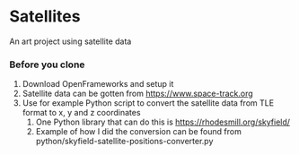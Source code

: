 # Satellites
An art project using satellite data

### Before you clone
1. Download OpenFrameworks and setup it
2. Satellite data can be gotten from https://www.space-track.org
3. Use for example Python script to convert the satellite data from TLE format to x, y and z coordinates
    1. One Python library that can do this is https://rhodesmill.org/skyfield/
    2. Example of how I did the conversion can be found from python/skyfield-satellite-positions-converter.py

